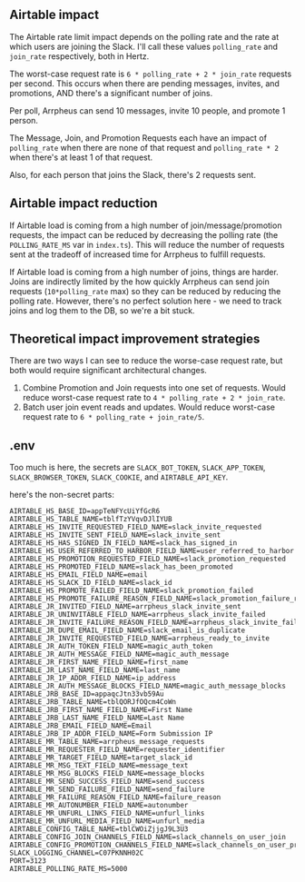 ## Airtable impact
The Airtable rate limit impact depends on the polling rate and the rate at which users are joining the Slack. I'll call these values `polling_rate` and `join_rate` respectively, both in Hertz.

The worst-case request rate is `6 * polling_rate + 2 * join_rate` requests per second. This occurs when there are pending messages, invites, and promotions, AND there's a significant number of joins.

Per poll, Arrpheus can send 10 messages, invite 10 people, and promote 1 person.

The Message, Join, and Promotion Requests each have an impact of `polling_rate` when there are none of that request and `polling_rate * 2` when there's at least 1 of that request.

Also, for each person that joins the Slack, there's 2 requests sent.

## Airtable impact reduction
If Airtable load is coming from a high number of join/message/promotion requests, the impact can be reduced by decreasing the polling rate (the `POLLING_RATE_MS` var in `index.ts`). This will reduce the number of requests sent at the tradeoff of increased time for Arrpheus to fulfill requests.

If Airtable load is coming from a high number of joins, things are harder. Joins are indirectly limited by the how quickly Arrpheus can send join requests (`10*polling_rate` max) so they can be reduced by reducing the polling rate. However, there's no perfect solution here - we need to track joins and log them to the DB, so we're a bit stuck.

## Theoretical impact improvement strategies
There are two ways I can see to reduce the worse-case request rate, but both would require significant architectural changes.
1. Combine Promotion and Join requests into one set of requests. Would reduce worst-case request rate to `4 * polling_rate + 2 * join_rate`.
2. Batch user join event reads and updates. Would reduce worst-case request rate to `6 * polling_rate + join_rate/5`.

## .env
Too much is here, the secrets are `SLACK_BOT_TOKEN`, `SLACK_APP_TOKEN`, `SLACK_BROWSER_TOKEN`, `SLACK_COOKIE`, and `AIRTABLE_API_KEY`.

here's the non-secret parts:
```
AIRTABLE_HS_BASE_ID=appTeNFYcUiYfGcR6
AIRTABLE_HS_TABLE_NAME=tblfTzYVqvDJlIYUB
AIRTABLE_HS_INVITE_REQUESTED_FIELD_NAME=slack_invite_requested
AIRTABLE_HS_INVITE_SENT_FIELD_NAME=slack_invite_sent
AIRTABLE_HS_HAS_SIGNED_IN_FIELD_NAME=slack_has_signed_in
AIRTABLE_HS_USER_REFERRED_TO_HARBOR_FIELD_NAME=user_referred_to_harbor
AIRTABLE_HS_PROMOTION_REQUESTED_FIELD_NAME=slack_promotion_requested
AIRTABLE_HS_PROMOTED_FIELD_NAME=slack_has_been_promoted
AIRTABLE_HS_EMAIL_FIELD_NAME=email
AIRTABLE_HS_SLACK_ID_FIELD_NAME=slack_id
AIRTABLE_HS_PROMOTE_FAILED_FIELD_NAME=slack_promotion_failed
AIRTABLE_HS_PROMOTE_FAILURE_REASON_FIELD_NAME=slack_promotion_failure_reason
AIRTABLE_JR_INVITED_FIELD_NAME=arrpheus_slack_invite_sent
AIRTABLE_JR_UNINVITABLE_FIELD_NAME=arrpheus_slack_invite_failed
AIRTABLE_JR_INVITE_FAILURE_REASON_FIELD_NAME=arrpheus_slack_invite_fail_reason
AIRTABLE_JR_DUPE_EMAIL_FIELD_NAME=slack_email_is_duplicate
AIRTABLE_JR_INVITE_REQUESTED_FIELD_NAME=arrpheus_ready_to_invite
AIRTABLE_JR_AUTH_TOKEN_FIELD_NAME=magic_auth_token
AIRTABLE_JR_AUTH_MESSAGE_FIELD_NAME=magic_auth_message
AIRTABLE_JR_FIRST_NAME_FIELD_NAME=first_name
AIRTABLE_JR_LAST_NAME_FIELD_NAME=last_name
AIRTABLE_JR_IP_ADDR_FIELD_NAME=ip_address
AIRTABLE_JR_AUTH_MESSAGE_BLOCKS_FIELD_NAME=magic_auth_message_blocks
AIRTABLE_JRB_BASE_ID=appaqcJtn33vb59Au
AIRTABLE_JRB_TABLE_NAME=tblQORJfOQcm4CoWn
AIRTABLE_JRB_FIRST_NAME_FIELD_NAME=First Name
AIRTABLE_JRB_LAST_NAME_FIELD_NAME=Last Name
AIRTABLE_JRB_EMAIL_FIELD_NAME=Email
AIRTABLE_JRB_IP_ADDR_FIELD_NAME=Form Submission IP
AIRTABLE_MR_TABLE_NAME=arrpheus_message_requests
AIRTABLE_MR_REQUESTER_FIELD_NAME=requester_identifier
AIRTABLE_MR_TARGET_FIELD_NAME=target_slack_id
AIRTABLE_MR_MSG_TEXT_FIELD_NAME=message_text
AIRTABLE_MR_MSG_BLOCKS_FIELD_NAME=message_blocks
AIRTABLE_MR_SEND_SUCCESS_FIELD_NAME=send_success
AIRTABLE_MR_SEND_FAILURE_FIELD_NAME=send_failure
AIRTABLE_MR_FAILURE_REASON_FIELD_NAME=failure_reason
AIRTABLE_MR_AUTONUMBER_FIELD_NAME=autonumber
AIRTABLE_MR_UNFURL_LINKS_FIELD_NAME=unfurl_links
AIRTABLE_MR_UNFURL_MEDIA_FIELD_NAME=unfurl_media
AIRTABLE_CONFIG_TABLE_NAME=tblCWOiZjjgJ9L3U3
AIRTABLE_CONFIG_JOIN_CHANNELS_FIELD_NAME=slack_channels_on_user_join
AIRTABLE_CONFIG_PROMOTION_CHANNELS_FIELD_NAME=slack_channels_on_user_promotion
SLACK_LOGGING_CHANNEL=C07PKNNH02C
PORT=3123
AIRTABLE_POLLING_RATE_MS=5000
```